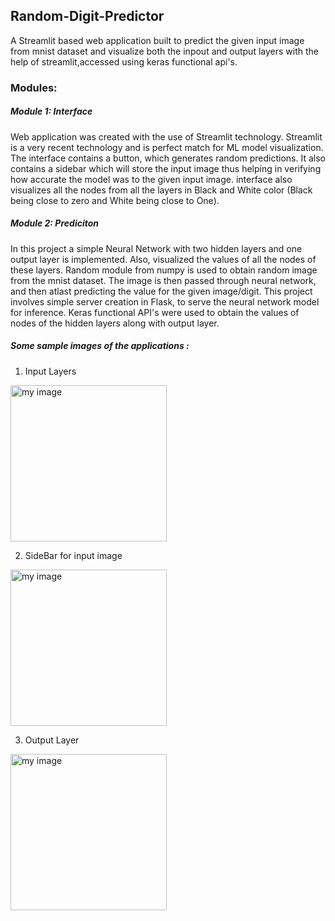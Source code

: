 ## Random-Digit-Predictor

A Streamlit based web application built to predict the given input image from mnist dataset and visualize both the inpout and output layers with the help of streamlit,accessed using keras functional api's.


### Modules:

##### Module 1: Interface

Web application was created with the use of Streamlit technology. Streamlit is a very recent technology and is perfect match for ML model visualization. The interface contains a button, which generates random predictions. It also contains a sidebar which will store the input image thus helping in verifying how accurate the model was to the given input image. interface also visualizes all the nodes from all the layers in Black and White color (Black being close to zero and White being close to One).  
 
##### Module 2: Prediciton
 
 In this project a simple Neural Network with two hidden layers and one output layer is implemented. Also, visualized the values of all the nodes of these layers. Random module from numpy is used to obtain random image from the mnist dataset. The image is then passed through neural network, and then atlast predicting the value for the given image/digit. This project involves simple server creation in Flask, to serve the neural network model for inference. Keras functional API's were used to obtain the values of nodes of the hidden layers along with output layer. 
 
 ##### Some sample images of the applications :
 1. Input Layers
 <img src="images/input_layers.jpg" height="250" alt="my image">
 
 2. SideBar for input image
 <img src="images/side_bar.jpg" height="250" alt="my image">

3. Output Layer
<img src="images/output_layer.jpg" height="250" alt="my image">
